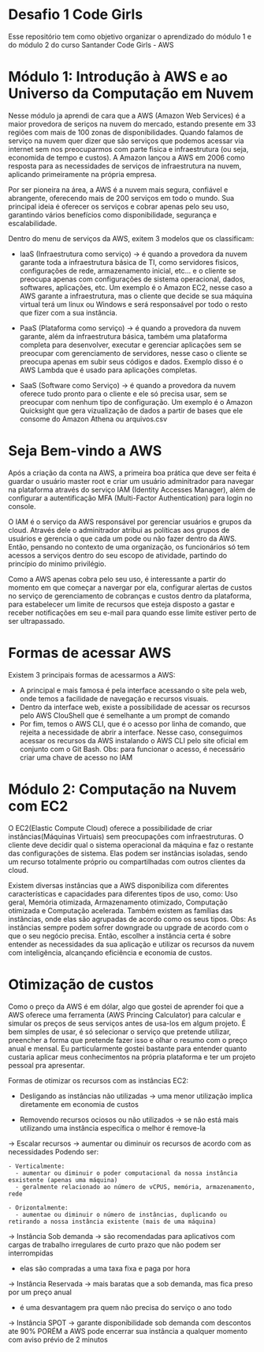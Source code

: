 # Desafio 1 Code Girls
Esse repositório tem como objetivo organizar o aprendizado do módulo 1 e do módulo 2 do curso Santander Code Girls - AWS 

# Módulo 1: Introdução à AWS e ao Universo da Computação em Nuvem

Nesse módulo ja aprendi de cara que a AWS (Amazon Web Services) é a maior provedora de seriços na nuvem do mercado, estando presente em 33 regiões com mais de 100 zonas de disponibilidades. Quando falamos de serviço na nuvem quer dizer que são serviços que podemos acessar via internet sem nos preocuparmos com parte fisica e infraestrutura (ou seja, economida de tempo e custos).
A Amazon lançou a AWS em 2006 como resposta para as necessidades de serviços de infraestrutura na nuvem, aplicando primeiramente na própria empresa.

Por ser pioneira na área, a AWS é a nuvem mais segura, confiável e abrangente, oferecendo mais de 200 serviços em todo o mundo. Sua principal ideia é oferecer os serviços e cobrar apenas pelo seu uso, garantindo vários benefícios como disponibilidade, segurança e escalabilidade. 

Dentro do menu de serviços da AWS, exitem 3 modelos que os classificam:
- IaaS (Infraestrutura como serviço) -> é quando a provedora da nuvem garante toda a infraestrutura básica de TI, como servidores fisicos, configurações de rede, armazenamento inicial, etc... e o cliente se preocupa apenas com configurações de sistema operacional, dados, softwares, aplicações, etc. Um exemplo é o Amazon EC2, nesse caso a AWS garante a infraestrutura, mas o cliente que decide se sua máquina virtual terá um linux ou Windows e será responsaável por todo o resto que fizer com a sua instância.

- PaaS (Plataforma como serviço) -> é quando a provedora da nuvem garante, além da infraestrutura básica, também uma plataforma completa para desenvolver, executar e gerenciar aplicações sem se preocupar com gerenciamento de servidores, nesse caso o cliente se preocupa apenas em subir seus códigos e dados. Exemplo disso é o AWS Lambda que é usado para aplicações completas.

- SaaS (Software como Serviço) -> é quando a provedora da nuvem oferece tudo pronto para o cliente e ele só precisa usar, sem se preocupar com nenhum tipo de configuração. Um exemplo é o Amazon Quicksight que gera vizualização de dados a partir de bases que ele consome do Amazon Athena ou arquivos.csv

# Seja Bem-vindo a AWS
Após a criação da conta na AWS, a primeira boa prática que deve ser feita é guardar o usuário master root e criar um usuário adminitrador para navegar na plataforma através do serviço IAM (Identity Accesses Manager), além de configurar a autentificação MFA (Multi-Factor Authentication) para login no console.

O IAM é o serviço da AWS responsável por gerenciar usuários e grupos da cloud. Através dele o adminitrador atribui as políticas aos grupos de usuários e gerencia o que cada um pode ou não fazer dentro da AWS. Então, pensando no contexto de uma organização, os funcionários só tem acessos a serviços dentro do seu escopo de atividade, partindo do princípio do minimo privilégio.

Como a AWS apenas cobra pelo seu uso, é interessante a partir do momento em que começar a navergar por ela, configurar alertas de custos no serviço de gerenciamento de cobranças e custos dentro da plataforma, para estabelecer um limite de recursos que esteja disposto a gastar e receber notificações em seu e-mail para quando esse limite estiver perto de ser ultrapassado.

# Formas de acessar AWS
Existem 3 principais formas de acessarmos a AWS:
- A principal e mais famosa é pela interface acessando o site pela web, onde temos a facilidade de navegação e recursos visuais.
- Dentro da interface web, existe a possibilidade de acessar os recursos pelo AWS ClouShell que é semelhante a um prompt de comando
- Por fim, temos o AWS CLI, que é o acesso por linha de comando, que rejeita a necessidade de abrir a interface. Nesse caso, conseguimos acessar os recursos da AWS instalando o AWS CLI pelo site oficial em conjunto com o Git Bash. Obs: para funcionar o acesso, é necessário criar uma chave de acesso no IAM 

# Módulo 2: Computação na Nuvem com EC2
O EC2(Elastic Compute Cloud) oferece a possibilidade de criar instâncias(Máquinas Virtuais) sem preocupações com infraestruturas. O cliente deve decidir qual o sistema operacional da máquina e faz o restante das configurações de sistema. Elas podem ser instâncias isoladas, sendo um recurso totalmente próprio ou compartilhadas com outros clientes da cloud.

Existem diversas instâncias que a AWS disponibiliza com diferentes características e capacidades para diferentes tipos de uso, como: Uso geral, Memória otimizada, Armazenamento otimizado, Computação otimizada e Computação acelerada. Também existem as famílias das instâncias, onde elas são agrupadas de acordo como os seus tipos. Obs: As instâncias sempre podem sofrer downgrade ou upgrade de acordo com o que o seu negócio precisa. Então, escolher a instância certa é sobre entender as necessidades da sua aplicação e utilizar os recursos da nuvem com inteligência, alcançando eficiência e economia de custos. 

# Otimização de custos
Como o preço da AWS é em dólar, algo que gostei de aprender foi que a AWS oferece uma ferramenta (AWS Princing Calculator) para calcular e simular os preços de seus serviços antes de usa-los em algum projeto. É bem simples de usar, é só selecionar o serviço que pretende utilizar, preencher a forma que pretende fazer isso e olhar o resumo com o preço anual e mensal. Eu particularmente gostei bastante para entender quanto custaria aplicar meus conhecimentos na própria plataforma e ter um projeto pessoal pra apresentar.

Formas de otimizar os recursos com as instâncias EC2:
- Desligando as instâncias não utilizadas → uma menor utilização implica diretamente em economia de custos

- Removendo recursos ociosos ou não utilizados → se não está mais utilizando uma instância específica o melhor é remove-la

→ Escalar recursos → aumentar ou diminuir os recursos de acordo com as necessidades
  Podendo ser: 
  
    - Verticalmente:
      - aumentar ou diminuir o poder computacional da nossa instância esxistente (apenas uma máquina)
      - geralmente relacionado ao número de vCPUS, memória, armazenamento, rede
      
    - Orizontalmente:      
      - aumentae ou diminuir o número de instâncias, duplicando ou retirando a nossa instância existente (mais de uma máquina)
      
→ Instância Sob demanda → são recomendadas para aplicativos com cargas de trabalho irregulares de curto prazo que não podem ser interrompidas
  - elas são compradas a uma taxa fixa e paga por hora

→ Instância Reservada → mais baratas que a sob demanda, mas fica preso por um preço anual
  - é uma desvantagem pra quem não precisa do serviço o ano todo

→ Instância SPOT → garante disponibilidade sob demanda com descontos ate 90% PORÉM a AWS pode encerrar sua instância a qualquer momento com aviso prévio de 2 minutos






